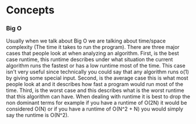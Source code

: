 # Concepts

### Big O

Usually when we talk about Big O we are talking about time/space complexity (The time it takes to run the program). There are 
three major cases that people look at when analyzing an algorithm. First, is the best case runtime, this runtime describes under what situation 
the current algorithm runs the fastest or has a low runtime most of the time. This case isn't very useful since technically you could say that any 
algorithm runs o(1) by giving some special input. Second, is the average case this is what most people look at and it describes how fast a program would 
run most of the time. Third, is the worst case and this describes what is the worst runtime that this algorithm can have. When dealing with runtime it is best to drop the non dominant terms for example if you have a runtime of O(2N) it would be considered O(N) or if you have a runtime of O(N^2 + N) you would simply say the runtime is O(N^2).
